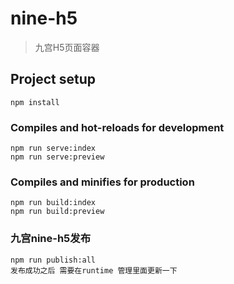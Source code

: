 # nine-h5
> 九宫H5页面容器

## Project setup
```
npm install
```

### Compiles and hot-reloads for development
```
npm run serve:index
npm run serve:preview

```

### Compiles and minifies for production
```
npm run build:index
npm run build:preview
```

### 九宫nine-h5发布
```
npm run publish:all
发布成功之后 需要在runtime 管理里面更新一下
```
